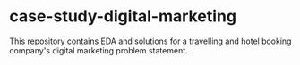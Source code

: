 # case-study-digital-marketing
This repository contains EDA and solutions for a travelling and hotel booking company's digital marketing problem statement.

